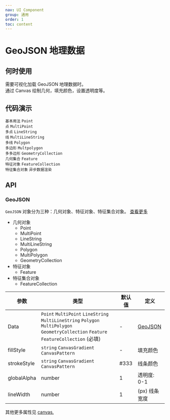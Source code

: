 ```yaml
---
nav: UI Component
group: 通用
order: 1
toc: content
---
```


# GeoJSON 地理数据


## 何时使用
需要可视化加载 GeoJSON 地理数据时。  
通过 Canvas 绘制几何，填充颜色，设置透明度等。


## 代码演示

<code src="../../packages/ui/examples/geojson/basic.tsx" description="如果组件定义了画布属性，它将被继承并应用于几何对象。">基本用法</code>
<code src="../../packages/ui/examples/geojson/point.tsx" description="单点默认显示在画布中间区域。">Point 点</code>
<code src="../../packages/ui/examples/geojson/mult-point.tsx" description="多点将计算地理坐标等比例绘制在画布区域。">MultiPoint 多点</code>
<code src="../../packages/ui/examples/geojson/line-string.tsx">LineString 线</code>
<code src="../../packages/ui/examples/geojson/mult-line-string.tsx">MultiLineString 多线</code>
<code src="../../packages/ui/examples/geojson/polygon.tsx">Polygon 多边形</code>
<code src="../../packages/ui/examples/geojson/mult-polygon.tsx">Multpolygon 多多边形</code>
<code src="../../packages/ui/examples/geojson/geometry-collection.tsx">GeometryCollection 几何集合</code>
<code src="../../packages/ui/examples/geojson/feature.tsx" description="特征对象几何类型包括 `Point`点、`MultiPoint`多点、`LineString`线、`MultiLineString`多线、`Polygon`多边形和`MultiPolygon`多多边形。<br>如果组件定义了画布属性，它将被继承并应用于特征对象，并且特征对象的属性也将被继承并应用于几何对象。">Feature 特征对象</code>
<code src="../../packages/ui/examples/geojson/feature-collection.tsx" description="在继承组件画布属性的同时，支持为每个 Feature 特征对象单独设置属性。">FeatureCollection 特征集合对象</code>
<code src="../../packages/ui/examples/geojson/load-feature-collection.tsx">异步数据渲染</code>


## API

### GeoJSON

`GeoJSON` 对象分为三种：几何对象、特征对象、特征集合对象。 [查看更多](https://blog.emooa.com/2023/10/10/geojson/)

- 几何对象
  - Point
  - MultiPoint
  - LineString
  - MultiLineString
  - Polygon
  - MultiPolygon
  - GeometryCollection
- 特征对象
  - Feature
- 特征集合对象
  - FeatureCollection

| **参数** | **类型** | **默认值** | **定义** |
| --- | --- | --- | --- |
| Data |`Point` `MultiPoint` `LineString` `MultiLineString` `Polygon` `MultiPolygon` `GeometryCollection` `Feature` `FeatureCollection` (必填) | - | [GeoJSON](https://geojson.org/) |
| fillStyle | `string` `CanvasGradient` `CanvasPattern` | - | 填充颜色 |
| strokeStyle | `string` `CanvasGradient` `CanvasPattern` | #333 | 线条颜色 |
| globalAlpha | number | 1 | 透明度: 0-1 |
| lineWidth | number | 1 | (px) 线条宽度 |

其他更多属性见 [canvas.](https://developer.mozilla.org/en-US/docs/Web/API/HTMLCanvasElement)
